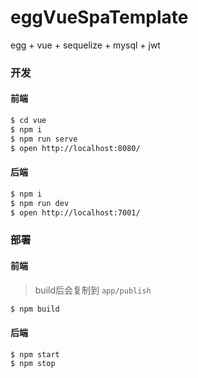 # eggVueSpaTemplate

egg + vue + sequelize + mysql + jwt

### 开发

#### 前端
```bash
$ cd vue
$ npm i
$ npm run serve
$ open http://localhost:8080/
```

#### 后端
```bash
$ npm i
$ npm run dev
$ open http://localhost:7001/
```

### 部署
#### 前端
> build后会复制到 `app/publish`

```bash
$ npm build
```

#### 后端

```bash
$ npm start
$ npm stop
```